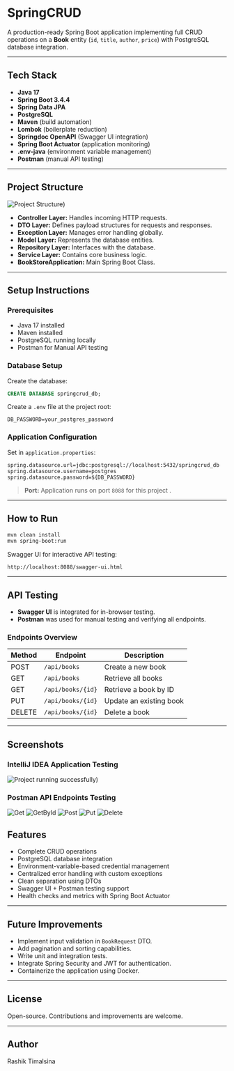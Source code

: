 # SpringCRUD

A production-ready Spring Boot application implementing full CRUD operations on a **Book** entity (`id`, `title`, `author`, `price`) with PostgreSQL database integration.

---

## Tech Stack

- **Java 17**
- **Spring Boot 3.4.4**
- **Spring Data JPA**
- **PostgreSQL**
- **Maven** (build automation)
- **Lombok** (boilerplate reduction)
- **Springdoc OpenAPI** (Swagger UI integration)
- **Spring Boot Actuator** (application monitoring)
- **.env-java** (environment variable management)
- **Postman** (manual API testing)

---

## Project Structure


![Project Structure](assets/screenshots/PS.png))

- **Controller Layer:** Handles incoming HTTP requests.
- **DTO Layer:** Defines payload structures for requests and responses.
- **Exception Layer:** Manages error handling globally.
- **Model Layer:** Represents the database entities.
- **Repository Layer:** Interfaces with the database.
- **Service Layer:** Contains core business logic.
- **BookStoreApplication:** Main Spring Boot Class.

---

## Setup Instructions

### Prerequisites

- Java 17 installed
- Maven installed
- PostgreSQL running locally
- Postman for Manual API testing

### Database Setup

Create the database:

```sql
CREATE DATABASE springcrud_db;
```

Create a `.env` file at the project root:

```env
DB_PASSWORD=your_postgres_password
```

### Application Configuration

Set in `application.properties`:

```properties
spring.datasource.url=jdbc:postgresql://localhost:5432/springcrud_db
spring.datasource.username=postgres
spring.datasource.password=${DB_PASSWORD}
```

> **Port:** Application runs on port `8088` for this project .

---

## How to Run

```bash
mvn clean install
mvn spring-boot:run
```

Swagger UI for interactive API testing:

```
http://localhost:8088/swagger-ui.html
```

---

## API Testing

- **Swagger UI** is integrated for in-browser testing.
- **Postman** was used for manual testing and verifying all endpoints.

### Endpoints Overview

| Method | Endpoint             | Description              |
|--------|----------------------|---------------------------|
| POST   | `/api/books`          | Create a new book         |
| GET    | `/api/books`          | Retrieve all books        |
| GET    | `/api/books/{id}`     | Retrieve a book by ID     |
| PUT    | `/api/books/{id}`     | Update an existing book   |
| DELETE | `/api/books/{id}`     | Delete a book             |

---

## Screenshots

### IntelliJ IDEA Application Testing
![Project running successfully](assets/screenshots/Running.png))

### Postman API Endpoints Testing
![Get](assets/screenshots/GetEndpoints.png)
![GetById](assets/screenshots/GetByIdEndpoints.png)
![Post](assets/screenshots/PostEndpoints.png)
![Put](assets/screenshots/PutEndpoints.png)
![Delete](assets/screenshots/DeleteEndpoints.png)



## Features

- Complete CRUD operations
- PostgreSQL database integration
- Environment-variable-based credential management
- Centralized error handling with custom exceptions
- Clean separation using DTOs
- Swagger UI + Postman testing support
- Health checks and metrics with Spring Boot Actuator

---

## Future Improvements

- Implement input validation in `BookRequest` DTO.
- Add pagination and sorting capabilities.
- Write unit and integration tests.
- Integrate Spring Security and JWT for authentication.
- Containerize the application using Docker.

---

## License

Open-source. Contributions and improvements are welcome.

---

## Author

Rashik Timalsina

